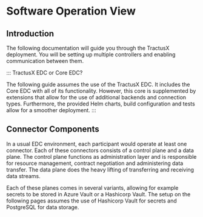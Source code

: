 # Software Operation View

## Introduction

The following documentation will guide you through the TractusX deployment.
You will be setting up multiple controllers and enabling communication between them.

::: TractusX EDC or Core EDC?

The following guide assumes the use of the TractusX EDC.
It includes the Core EDC with all of its functionality.
However, this core is supplemented by extensions that allow for the use of additional backends and connection types.
Furthermore, the provided Helm charts, build configuration and tests allow for a smoother deployment.
:::

## Connector Components

In a usual EDC environment, each participant would operate at least one connector.
Each of these connectors consists of a control plane and a data plane.
The control plane functions as administration layer and is responsible for resource management, contract negotiation and administering data transfer.
The data plane does the heavy lifting of transferring and receiving data streams.

Each of these planes comes in several variants, allowing for example secrets to be stored in Azure Vault or a Hashicorp Vault.
The setup on the following pages assumes the use of Hashicorp Vault for secrets and PostgreSQL for data storage.
